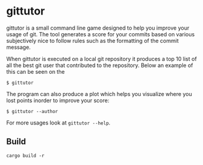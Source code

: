 # gittutor

gittutor is a small command line game designed to help you improve your usage of git.
The tool generates a score for your commits based on various subjectively nice to follow rules such as the formatting of the commit message.

When gittutor is executed on a local git repository it produces a top 10 list of all the best git user that contributed to the repository.
Below an example of this can be seen on the 
```
$ gittutor

```

The program can also produce a plot which helps you visualize where you lost points inorder to improve your score:
```
$ gittutor --author 
```

For more usages look at `gittutor --help`.

## Build

```
cargo build -r
```

